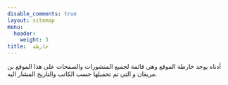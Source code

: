 ```yaml
---
disable_comments: true
layout: sitemap
menu:
  header:
    weight: 3
title:  خارطة
---
```


أدناه يوجد خارطة الموقع وهي قائمة لجميع المنشورات والصفحات على هذا الموقع بن مريغان و التي تم تحميلها حسب الكاتب والتاريخ المشار اليه.
